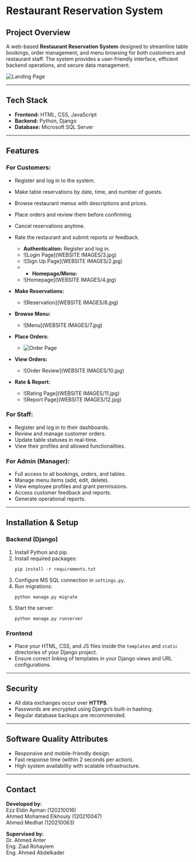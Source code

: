 # Restaurant Reservation System

## Project Overview

A web-based **Restaurant Reservation System** designed to streamline table bookings, order management, and menu browsing for both customers and restaurant staff. The system provides a user-friendly interface, efficient backend operations, and secure data management.

![Landing Page](WEBSITEIMAGES/1.jpg)


---

## Tech Stack

- **Frontend:** HTML, CSS, JavaScript  
- **Backend:** Python, Django  
- **Database:** Microsoft SQL Server  

---

## Features

### For Customers:

- Register and log in to the system.
- Make table reservations by date, time, and number of guests.
- Browse restaurant menus with descriptions and prices.
- Place orders and review them before confirming.
- Cancel reservations anytime.
- Rate the restaurant and submit reports or feedback.

  - **Authentication:** Register and log in.
  - ![Login Page](WEBSITE IMAGES/3.jpg)
  - ![Sign Up Page](WEBSITE IMAGES/2.jpg)
  - - **Homepage/Menu:**
  - ![Homepage](WEBSITE IMAGES/4.jpg)

- **Make Reservations:**
  - ![Reservation](WEBSITE IMAGES/8.jpg)

- **Browse Menu:**
  - ![Menu](WEBSITE IMAGES/7.jpg)

- **Place Orders:**
  - ![Order Page](images/adding.jpg)

- **View Orders:**
  - ![Order Review](WEBSITE IMAGES/10.jpg)

- **Rate & Report:**
  - ![Rating Page](WEBSITE IMAGES/11.jpg)
  - ![Report Page](WEBSITE IMAGES/12.jpg)

### For Staff:
- Register and log in to their dashboards.
- Review and manage customer orders.
- Update table statuses in real-time.
- View their profiles and allowed functionalities.

### For Admin (Manager):
- Full access to all bookings, orders, and tables.
- Manage menu items (add, edit, delete).
- View employee profiles and grant permissions.
- Access customer feedback and reports.
- Generate operational reports.

---

## Installation & Setup

### Backend (Django)

1. Install Python and pip.
2. Install required packages:
   ```
   pip install -r requirements.txt
   ```
3. Configure MS SQL connection in `settings.py`.
4. Run migrations:
   ```
   python manage.py migrate
   ```
5. Start the server:
   ```
   python manage.py runserver
   ```

### Frontend

- Place your HTML, CSS, and JS files inside the `templates` and `static` directories of your Django project.
- Ensure correct linking of templates in your Django views and URL configurations.

---

## Security

- All data exchanges occur over **HTTPS**.
- Passwords are encrypted using Django’s built-in hashing.
- Regular database backups are recommended.

---

## Software Quality Attributes

- Responsive and mobile-friendly design.
- Fast response time (within 2 seconds per action).
- High system availability with scalable infrastructure.

---

## Contact

**Developed by:**  
Ezz Eldin Ayman (120210016)  
Ahmed Mohamed Elkhouly (120210047)  
Ahmed Medhat (120210063)

**Supervised by:**  
Dr. Ahmed Anter  
Eng. Ziad Rohayiem  
Eng. Ahmed Abdelkader
